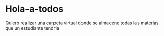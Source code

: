 # Hola-a-todos
Quiero realizar una carpeta virtual donde se almacene todas las materias que un estudiante tendria
